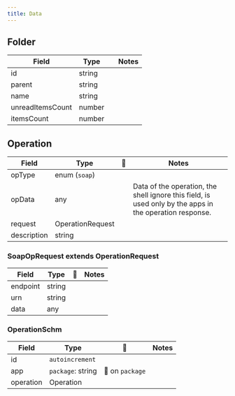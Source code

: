 ```yaml
---
title: Data
---
```


## Folder

| Field | Type |   | Notes |
|-------|------|---|-------|
| id | string |||
| parent | string |||
| name | string |||
| unreadItemsCount | number |||
| itemsCount | number |||

## Operation

| Field | Type |  🔑 | Notes |
|-------|------|---|-------|
| opType | enum (`soap`) |||
| opData | any || Data of the operation, the shell ignore this field, is used only by the apps in the operation response. |
| request | OperationRequest |||
| description | string |||

### SoapOpRequest extends OperationRequest

| Field | Type | 🔑  | Notes |
|-------|------|---|-------|
| endpoint | string |||
| urn | string |||
| data | any |||

### OperationSchm

| Field | Type | 🔑  | Notes |
|-------|------|---|-------|
| id | `autoincrement` |||
| app | `package`: string | 🔖 on `package` ||
| operation | Operation |||
